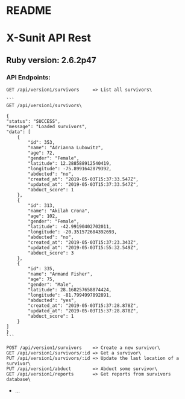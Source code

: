 # README

# X-Sunit API Rest

## Ruby version: 2.6.2p47

### API Endpoints:
    GET /api/version1/survivors     => List all survivors\

    ```
    GET /api/version1/survivors\

    {
    "status": "SUCCESS",
    "message": "Loaded survivors",
    "data": [
        {
            "id": 353,
            "name": "Adrianna Lubowitz",
            "age": 72,
            "gender": "Female",
            "latitude": 12.288588912540419,
            "longitude": -75.8991642879392,
            "abducted": "no",
            "created_at": "2019-05-03T15:37:33.547Z",
            "updated_at": "2019-05-03T15:37:33.547Z",
            "abduct_score": 1
        },
        {
            "id": 313,
            "name": "Akilah Crona",
            "age": 102,
            "gender": "Female",
            "latitude": -42.99190402702011,
            "longitude": -20.351572684392693,
            "abducted": "no",
            "created_at": "2019-05-03T15:37:23.343Z",
            "updated_at": "2019-05-03T15:55:32.549Z",
            "abduct_score": 3
        },
        {
            "id": 335,
            "name": "Armand Fisher",
            "age": 75,
            "gender": "Male",
            "latitude": 28.168257658874424,
            "longitude": -81.7994997892891,
            "abducted": "yes",
            "created_at": "2019-05-03T15:37:28.878Z",
            "updated_at": "2019-05-03T15:37:28.878Z",
            "abduct_score": 1
        }
    ]
    }
    ```

    POST /api/version1/survivors    => Create a new survivor\
    GET /api/version1/survivors/:id => Get a survivor\
    PUT /api/version1/survivors/:id => Update the last location of a survivor\
    PUT /api/version1/abduct        => Abduct some survivor\
    GET /api/version1/reports       => Get reports from survivors database\

* ...

